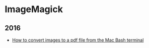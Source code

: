 ImageMagick
===========

2016
----
* [How to convert images to a pdf file from the Mac Bash terminal](blog/2016/02/osx-bash-convert-image-to-pdf.md)
